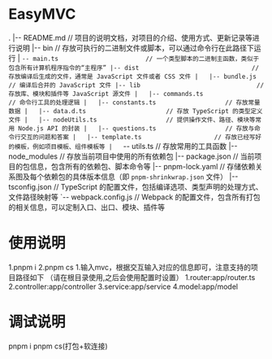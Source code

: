 # EasyMVC
.
|-- README.md                          // 项目的说明文档，对项目的介绍、使用方式、更新记录等进行说明
|-- bin                                // 存放可执行的二进制文件或脚本，可以通过命令行在此路径下运行
|   `-- main.ts                        // 一个类型脚本的二进制主函数，类似于包含所有计算机程序指令的“主程序”
|-- dist                               // 存放编译后生成的文件，通常是 JavaScript 文件或者 CSS 文件
|   |-- bundle.js                      // 编译后合并的 JavaScript 文件
|-- lib                                // 存放库、模块和插件等 JavaScript 源文件
|   |-- commands.ts                    // 命令行工具的处理逻辑
|   |-- constants.ts                   // 存放常量数据
|   |-- data.d.ts                      // 存放 TypeScript 的类型定义文件
|   |-- nodeUtils.ts                   // 提供操作文件、路径、模块等常用 Node.js API 的封装
|   |-- questions.ts                   // 存放与命令行交互的问题和答案
|   |-- template.ts                    // 存放已经写好的模板，例如项目模板、组件模板等
|   `-- utils.ts                       // 存放常用的工具函数
|-- node_modules                       // 存放当前项目中使用的所有依赖包
|-- package.json                      // 当前项目的包信息，包含所有的依赖包、脚本命令等
|-- pnpm-lock.yaml                    // 存储依赖关系图及每个依赖包的具体版本信息（即 `pnpm-shrinkwrap.json` 文件）
|-- tsconfig.json                     // TypeScript 的配置文件，包括编译选项、类型声明的处理方式、文件路径映射等
`-- webpack.config.js                 // Webpack 的配置文件，包含所有打包的相关信息，可以定制入口、出口、模块、插件等

# 使用说明
1.pnpm i
2.pnpm cs
1.输入mvc，根据交互输入对应的信息即可，注意支持的项目路径如下 （请在根目录使用,之后会使用配置时设置）
  1.router:app/router.ts
  2.controller:app/controller
  3.service:app/service
  4.model:app/model
# 调试说明
pnpm i
pnpm cs(打包+软连接)

